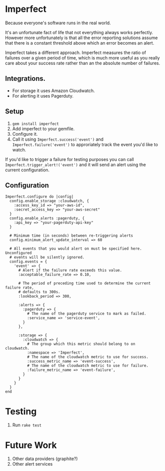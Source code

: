# Imperfect

Because everyone's software runs in the real world.

It's an unfortunate fact of life that not everything always works
perfectly. However more unfortunately is that all the error reporting
solutions assume that there is a constant threshold above which an error
becomes an alert.

Imperfect takes a different approach. Imperfect measures the ratio of
failures over a given period of time, which is much more useful as you
really care about your success rate rather than an the absolute number
of failures.

## Integrations.

* For storage it uses Amazon Cloudwatch.
* For alerting it uses Pagerduty.

## Setup

1. `gem install imperfect`
1. Add imperfect to your gemfile.
1. Configure it.
1. Call it using `Imperfect.success('event')` and `Imperfect.failure('event')`
   to approriately track the event you'd like to watch.

If you'd like to trigger a failure for testing purposes you can call
`Imperfect.trigger_alert!('event')` and it will send an alert using the
current configuration.

## Configuration

```
Imperfect.configure do |config|
  config.enable_storage :cloudwatch, {
    :access_key_id => "your-aws-id",
    :secret_access_key => "your-aws-secret"
  }
  config.enable_alerts :pagerduty, {
    :api_key => "your-pagerduty-api-key"
  }

  # Minimum time (in seconds) between re-triggering alerts
  config.minimum_alert_update_interval => 60

  # All events that you would alert on must be specified here. Unconfigured
  # events will be silently ignored.
  config.events = {
    'event' => {
      # Alert if the failure rate exceeds this value.
      :acceptable_failure_rate => 0.10,

      # The period of preceding time used to determine the current failure rate,
      # defaults to 300s.
      :lookback_period => 300,

      :alerts => {
        :pagerduty => {
          # The name of the pagerduty service to mark as failed.
          :service_name => 'service-event',
        }
      },

      :storage => {
        :cloudwatch => {
          # The group which this metric should belong to on cloudwatch.
          :namespace => 'Imperfect',
          # The name of the cloudwatch metric to use for success.
          :success_metric_name => 'event-success',
          # The name of the cloudwatch metric to use for failure.
          :failure_metric_name => 'event-failure',
        }
      }
    }
  }
end
```

# Testing

1. Run `rake test`

# Future Work

1. Other data providers (graphite?)
1. Other alert services
